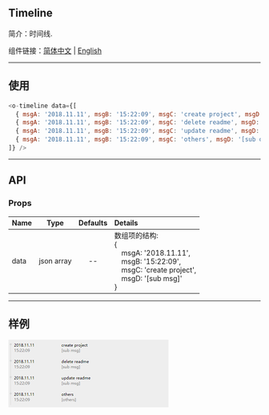 ## Timeline 

简介：时间线.

组件链接：[简体中文](https://tencent.github.io/omi/packages/omiu/examples/build/zh-cn.html#/timeline?index=3&subIndex=1 "官网链接") | [English](https://tencent.github.io/omi/packages/omiu/examples/build/index.html#/timeline?index=3&subIndex=1 "官网链接")

---

## 使用

```js
<o-timeline data={[
  { msgA: '2018.11.11', msgB: '15:22:09', msgC: 'create project', msgD: '[sub msg]' },
  { msgA: '2018.11.11', msgB: '15:22:09', msgC: 'delete readme', msgD: '[sub msg]' },
  { msgA: '2018.11.11', msgB: '15:22:09', msgC: 'update readme', msgD: '[sub msg]' },
  { msgA: '2018.11.11', msgB: '15:22:09', msgC: 'others', msgD: '[sub others]' }
]} />
```

---

## API

### Props

|  **Name**  | **Type**        | **Defaults**  | **Details**  |
| ------------- |:-------------:|:-----:|:-------------|
| data         | json array|    --       |  数组项的结构: <br> { <br>　msgA: '2018.11.11',<br>　msgB: '15:22:09', <br>　msgC: 'create project',<br>　msgD: '[sub msg]' <br>}     |

---

## 样例

![timeline](https://raw.githubusercontent.com/ZainChen/omi-vscode/master/assets/omiu/timeline.png "timeline")

